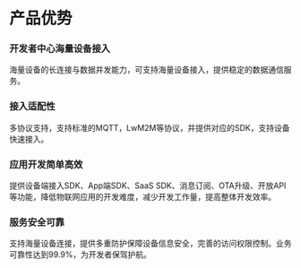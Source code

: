 # 产品优势

### **开发者中心海量设备接入**



海量设备的长连接与数据并发能力，可支持海量设备接入，提供稳定的数据通信服务。

### **接入适配性**


多协议支持，支持标准的MQTT，LwM2M等协议，并提供对应的SDK，支持设备快速接入。



### **应用开发简单高效**



提供设备端接入SDK、App端SDK、SaaS SDK、消息订阅、OTA升级、开放API等功能，降低物联网应用的开发难度，减少开发工作量，提高整体开发效率。



### **服务安全可靠**



支持海量设备连接，提供多重防护保障设备信息安全，完善的访问权限控制。业务可靠性达到99.9%，为开发者保驾护航。

